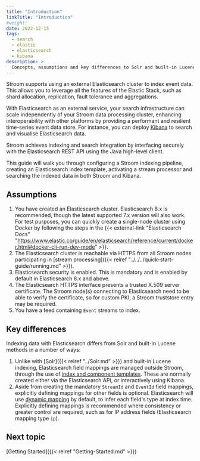 ```yaml
---
title: "Introduction"
linkTitle: "Introduction"
#weight:
date: 2022-12-15
tags:
  - search
  - elastic
  - elasticsearch
  - kibana
description: >
  Concepts, assumptions and key differences to Solr and built-in Lucene indexing
---
```


Stroom supports using an external Elasticsearch cluster to index event data. This allows you to leverage all the features of the Elastic Stack, such as shard allocation, replication, fault tolerance and aggregations.

With Elasticsearch as an external service, your search infrastructure can scale independently of your Stroom data processing cluster, enhancing interoperability with other platforms by providing a performant and resilient time-series event data store. For instance, you can deploy [Kibana](https://www.elastic.co/kibana/) to search and visualise Elasticsearch data.

Stroom achieves indexing and search integration by interfacing securely with the Elasticsearch REST API using the Java high-level client.

This guide will walk you through configuring a Stroom indexing pipeline, creating an Elasticsearch index template, activating a stream processor and searching the indexed data in both Stroom and Kibana.

## Assumptions

1. You have created an Elasticsearch cluster. Elasticsearch 8.x is recommended, though the latest supported 7.x version will also work.
   For test purposes, you can quickly create a single-node cluster using Docker by following the steps in the {{< external-link "Elasticsearch Docs" "https://www.elastic.co/guide/en/elasticsearch/reference/current/docker.html#docker-cli-run-dev-mode" >}}.
2. The Elasticsearch cluster is reachable via HTTPS from all Stroom nodes participating in [stream processing]({{< relref "../../../quick-start-guide/running.md" >}}).
3. Elasticsearch security is enabled. This is mandatory and is enabled by default in Elasticsearch 8.x and above.
4. The Elasticsearch HTTPS interface presents a trusted X.509 server certificate. The Stroom node(s) connecting to Elasticsearch need to be able to verify the certificate, so for custom PKI, a Stroom truststore entry may be required.
5. You have a feed containing `Event` streams to index.

## Key differences

Indexing data with Elasticsearch differs from Solr and built-in Lucene methods in a number of ways:

1. Unlike with [Solr]({{< relref "../Solr.md" >}}) and built-in Lucene indexing, Elasticsearch field mappings are managed outside Stroom, through the use of [index and component templates](https://www.elastic.co/guide/en/elasticsearch/reference/current/index-templates.html). These are normally created either via the Elasticsearch API, or interactively using Kibana.
2. Aside from creating the mandatory `StreamId` and `EventId` field mappings, explicitly defining mappings for other fields is optional. Elasticsearch will use [dynamic mapping](https://www.elastic.co/guide/en/elasticsearch/reference/current/dynamic-mapping.html) by default, to infer each field's type at index time. Explicitly defining mappings is recommended where consistency or greater control are required, such as for IP address fields (Elasticsearch mapping type `ip`).

## Next topic

[Getting Started]({{< relref "Getting-Started.md" >}})